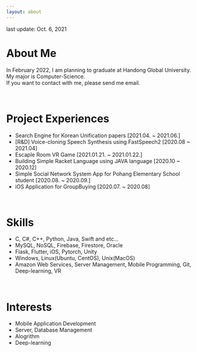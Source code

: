 ```yaml
---
layout: about 
---
```


last update: Oct. 6, 2021

# About Me
In February 2022, I am planning to graduate at Handong Global University. <br/>
My major is Computer-Science.<br/>
If you want to contact with me, please send me email.

<br/>

# Project Experiences
* Search Engine for Korean Unification papers [2021.04. ~ 2021.06.]
* [R&D] Voice-cloning Speech Synthesis using FastSpeech2 [2020.08 ~ 2021.04]
* Escaple Room VR Game [2021.01.21. ~ 2021.01.22.]
* Building Simple Racket Language using JAVA language [2020.10 ~ 2020.12]
* Simple Social Network System App for Pohang Elementary School student [2020.08. ~ 2020.09.]
* iOS Application for GroupBuying [2020.07. ~ 2020.08]

<br/>

# Skills
* C, C#, C++, Python, Java, Swift and etc...
* MySQL, NoSQL, Firebase, Firestore, Oracle
* Flask, Flutter, iOS, Pytorch, Unity
* Windows, Linux(Ubuntu, CentOS), Unix(MacOS)
* Amazon Web Services, Server Management, Mobile Programming, Git, Deep-learning, VR

<br/>

# Interests
* Mobile Application Development
* Server, Database Management
* Alogrithm
* Deep-learning
